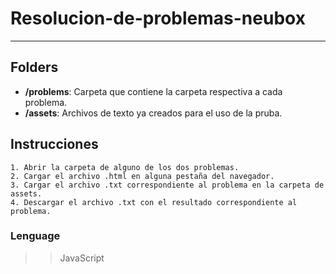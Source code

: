 # Resolucion-de-problemas-neubox
----
## Folders 
- **/problems**: Carpeta que contiene la carpeta respectiva a cada problema.
- **/assets**: Archivos de texto ya creados para el uso de la pruba.

## Instrucciones
    1. Abrir la carpeta de alguno de los dos problemas.
    2. Cargar el archivo .html en alguna pestaña del navegador.
    3. Cargar el archivo .txt correspondiente al problema en la carpeta de assets.
    4. Descargar el archivo .txt con el resultado correspondiente al problema.

### Lenguage
>> JavaScript